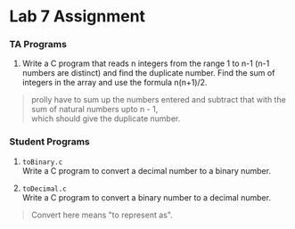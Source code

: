 # Lab 7 Assignment

### TA Programs 

1. Write a C program that reads n integers from the range 
   1 to n-1 (n-1 numbers are distinct) and find the duplicate number.
   Find the sum of integers in the array and use the 
   formula n(n+1)/2.

> prolly have to sum up the numbers entered and subtract 
> that with the sum of natural numbers upto n - 1,  
> which should give the duplicate number.

### Student Programs

1. `toBinary.c`  
   Write a C program to convert a decimal number to a binary number.

2. `toDecimal.c`  
   Write a C program to convert a binary number to a decimal number.

> Convert here means "to represent as".

